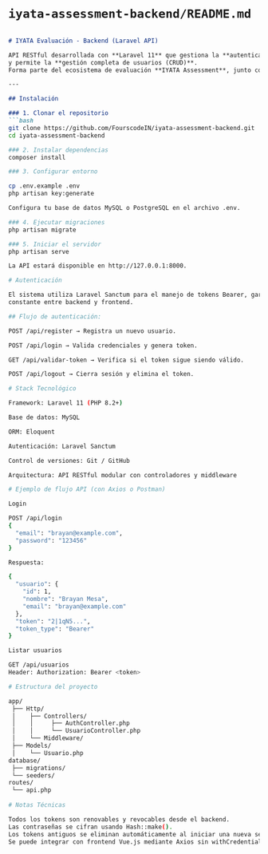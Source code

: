 # `iyata-assessment-backend/README.md`

```markdown

# IYATA Evaluación - Backend (Laravel API)

API RESTful desarrollada con **Laravel 11** que gestiona la **autenticación de usuarios mediante tokens Sanctum**  
y permite la **gestión completa de usuarios (CRUD)**.  
Forma parte del ecosistema de evaluación **IYATA Assessment**, junto con el frontend en Vue.js.

---

## Instalación

### 1. Clonar el repositorio
```bash
git clone https://github.com/FourscodeIN/iyata-assessment-backend.git
cd iyata-assessment-backend

### 2. Instalar dependencias
composer install

### 3. Configurar entorno

cp .env.example .env
php artisan key:generate

Configura tu base de datos MySQL o PostgreSQL en el archivo .env.

### 4. Ejecutar migraciones
php artisan migrate

### 5. Iniciar el servidor
php artisan serve

La API estará disponible en http://127.0.0.1:8000.

# Autenticación

El sistema utiliza Laravel Sanctum para el manejo de tokens Bearer, garantizando la validación 
constante entre backend y frontend.

## Flujo de autenticación:

POST /api/register → Registra un nuevo usuario.

POST /api/login → Valida credenciales y genera token.

GET /api/validar-token → Verifica si el token sigue siendo válido.

POST /api/logout → Cierra sesión y elimina el token.

# Stack Tecnológico

Framework: Laravel 11 (PHP 8.2+)

Base de datos: MySQL

ORM: Eloquent

Autenticación: Laravel Sanctum

Control de versiones: Git / GitHub

Arquitectura: API RESTful modular con controladores y middleware

# Ejemplo de flujo API (con Axios o Postman)

Login

POST /api/login
{
  "email": "brayan@example.com",
  "password": "123456"
}

Respuesta: 

{
  "usuario": {
    "id": 1,
    "nombre": "Brayan Mesa",
    "email": "brayan@example.com"
  },
  "token": "2|1qN5...",
  "token_type": "Bearer"
}

Listar usuarios

GET /api/usuarios
Header: Authorization: Bearer <token>

# Estructura del proyecto

app/
 ├── Http/
 │    ├── Controllers/
 │    │     ├── AuthController.php
 │    │     └── UsuarioController.php
 │    └── Middleware/
 ├── Models/
 │    └── Usuario.php
database/
 ├── migrations/
 └── seeders/
routes/
 └── api.php
 
# Notas Técnicas

Todos los tokens son renovables y revocables desde el backend.
Las contraseñas se cifran usando Hash::make().
Los tokens antiguos se eliminan automáticamente al iniciar una nueva sesión ($usuario->tokens()->delete()).
Se puede integrar con frontend Vue.js mediante Axios sin withCredentials.
